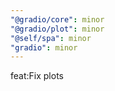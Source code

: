 ```yaml
---
"@gradio/core": minor
"@gradio/plot": minor
"@self/spa": minor
"gradio": minor
---
```


feat:Fix plots
